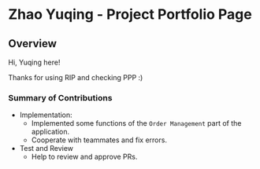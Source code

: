# Zhao Yuqing - Project Portfolio Page

## Overview
Hi, Yuqing here!

Thanks for using RIP and checking PPP :)

### Summary of Contributions
- Implementation:
    - Implemented some functions of the `Order Management` part of the application.
    - Cooperate with teammates and fix errors.
- Test and Review
    - Help to review and approve PRs. 